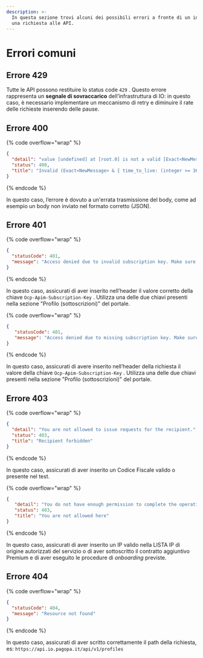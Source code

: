 ```yaml
---
description: >-
  In questa sezione trovi alcuni dei possibili errori a fronte di un invio di
  una richiesta alle API.
---
```


# Errori comuni

## Errore 429

Tutte le API possono restituire lo status code `429` . Questo errore rappresenta un **segnale di sovraccarico** dell’infrastruttura di IO: in questo caso, è necessario implementare un meccanismo di retry e diminuire il rate delle richieste inserendo delle pause.

## Errore 400

{% code overflow="wrap" %}
```json
{
  "detail": "value [undefined] at [root.0] is not a valid [Exact<NewMessage>]\nvalue [undefined] at [root.1] is not a valid [{ time_to_live: (integer >= 3600 and < 604800 | 604800) }]",
  "status": 400,
  "title": "Invalid (Exact<NewMessage> & { time_to_live: (integer >= 3600 and < 604800 | 604800) })"
}
```
{% endcode %}

In questo caso, l’errore è dovuto a un'errata trasmissione del body, come ad esempio un body non inviato nel formato corretto (JSON).

## Errore 401

{% code overflow="wrap" %}
```json
{
  "statusCode": 401,
  "message": "Access denied due to invalid subscription key. Make sure to provide a valid key for an active subscription."
}
```
{% endcode %}

In questo caso, assicurati di aver inserito nell’header il valore corretto della chiave `Ocp-Apim-Subscription-Key` . Utilizza una delle due chiavi presenti nella sezione "Profilo (sottoscrizioni)" del portale.

{% code overflow="wrap" %}
```json
{
   "statusCode": 401,
   "message": "Access denied due to missing subscription key. Make sure to include subscription key when making requests to an API."
}
```
{% endcode %}

In questo caso, assicurati di avere inserito nell’header della richiesta il valore della chiave `Ocp-Apim-Subscription-Key` . Utilizza una delle due chiavi presenti nella sezione "Profilo (sottoscrizioni)" del portale.

## Errore 403

{% code overflow="wrap" %}
```json
{
  "detail": "You are not allowed to issue requests for the recipient.",
  "status": 403,
  "title": "Recipient forbidden"
}
```
{% endcode %}

In questo caso, assicurati di aver inserito un Codice Fiscale valido o presente nel test.

{% code overflow="wrap" %}
```json
{
   "detail": "You do not have enough permission to complete the operation you requested",
   "status": 403,
   "title": "You are not allowed here"
}
```
{% endcode %}

In questo caso, assicurati di aver inserito un IP valido nella LISTA IP di origine autorizzati del servizio o di aver sottoscritto il contratto aggiuntivo Premium e di aver eseguito le procedure di _onboarding_ previste.

## Errore 404

{% code overflow="wrap" %}
```json
{
  "statusCode": 404,
  "message": "Resource not found"
}
```
{% endcode %}

In questo caso, assicurati di aver scritto correttamente il path della richiesta, es: `https://api.io.pagopa.it/api/v1/profiles`
